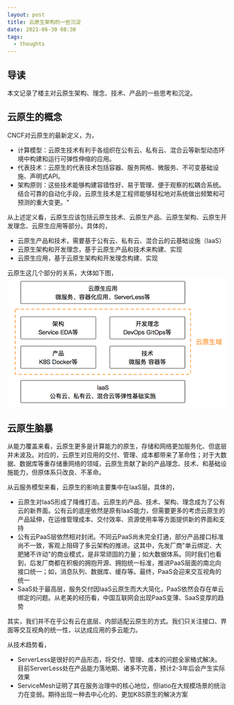 ```yaml
---
layout: post
title: 云原生架构的一些沉淀
date: 2021-06-30 08:30
tags:
  - thoughts
---
```


## 导读
本文记录了楼主对云原生架构、理念、技术、产品的一些思考和沉淀。

## 云原生的概念
CNCF对云原生的最新定义，为，

- 计算模型：云原生技术有利于各组织在公有云、私有云、混合云等新型动态环境中构建和运行可弹性伸缩的应用。
- 代表技术：云原生的代表技术包括容器、服务网格、微服务、不可变基础设施、声明式API。
- 架构原则：这些技术能够构建容错性好、易于管理、便于观察的松耦合系统。结合可靠的自动化手段，云原生技术是工程师能够轻松地对系统做出频繁和可预测的重大变更。"

从上述定义看，云原生应该包括云原生技术、云原生产品、云原生架构、云原生开发理念、云原生应用等部分。具体的，

- 云原生产品和技术，需要基于公有云、私有云、混合云的云基础设施（IaaS）
- 云原生架构和开发理念，基于云原生产品和技术来构建、实现
- 云原生应用，基于云原生架构和开发理念构建、实现

云原生这几个部分的关系，大体如下图，
![zone](https://raw.githubusercontent.com/niean/niean.github.io/master/images/20210630/cloud-native-zone.png)


## 云原生脑暴

从能力覆盖来看，云原生更多是计算能力的原生，存储和网络更加服务化、但底层并未波及。对应的，云原生对应用的交付、管理、成本都带来了革命性；对于大数据、数据库等重存储重网络的领域，云原生贡献了新的产品理念、技术、和基础设施能力，但原体系只改良、不革命。

从云服务模型来看，云原生的影响主要集中在IaaS层。具体的，

- 云原生对IaaS形成了降维打击。云原生的产品、技术、架构、理念成为了公有云的新界面。公有云的底座依然是原有IaaS能力，但需要更多的考虑云原生的产品延伸，在运维管理成本、交付效率、资源使用率等方面提供新的界面和支持
- 公有云PaaS层依然相对封闭。不同云PaaS尚未完全打通，部分产品接口标准尚不一致，客观上阻碍了多云架构的推进。这其中，先发厂商"单云绑定、大肥猪不许动"的商业模式，是非常顽固的力量；如大数据体系。同时我们也看到，后发厂商都在积极的拥抱开源、拥抱统一标准，推进PaaS层面的南北向接口统一；如，消息队列、数据库、缓存等。最终，PaaS会迎来交互视角的统一
- SaaS处于最高层，服务交付因IaaS云原生而大大简化，PaaS依然会存在单云绑定的问题。从老美的经历看，中国互联网会出现PaaS变薄、SaaS变厚的趋势

其实，我们并不在乎公有云在底层、内部适配云原生的方式。我们只关注接口、界面等交互视角的统一性，以达成应用的多云能力。


从技术趋势看，

- ServerLess是很好的产品形态，将交付、管理、成本的问题全家桶式解决。目前ServerLess处在产品能力落地期、诸多不完善，预计2-3年后会产生实际效果
- ServiceMesh证明了其在服务治理中的核心地位，但Iatio在大规模场景的统治力在变弱。期待出现一种去中心化的、更加K8S原生的解决方案

